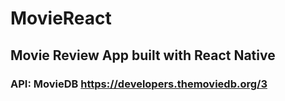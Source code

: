 # MovieReact
## Movie Review App built with React Native

### API: MovieDB https://developers.themoviedb.org/3
